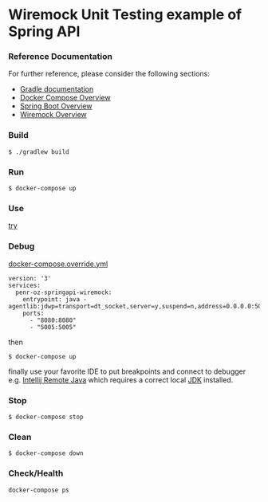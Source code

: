 # Wiremock Unit Testing example of Spring API

### Reference Documentation
For further reference, please consider the following sections:

* [Gradle documentation](https://docs.gradle.org)
* [Docker Compose Overview](https://docs.docker.com/compose/overview/) 
* [Spring Boot Overview](https://spring.io/projects/spring-boot)
* [Wiremock Overview](http://wiremock.org/)

### Build
```
$ ./gradlew build
```

### Run
```
$ docker-compose up
```

### Use
[try](http://localhost:8080)

### Debug
[docker-compose.override.yml](https://docs.docker.com/compose/extends/)
```
version: '3'
services:
  penr-oz-springapi-wiremock:
    entrypoint: java -agentlib:jdwp=transport=dt_socket,server=y,suspend=n,address=0.0.0.0:5005
    ports:
      - "8080:8080"
      - "5005:5005"
```
then
```
$ docker-compose up
```
finally use your favorite IDE to put breakpoints and connect to debugger
e.g.
[Intellij Remote Java](https://www.jetbrains.com/help/idea/run-debug-configuration-remote-debug.html)
which requires a correct local [JDK](https://jdk.java.net/11/)
installed.

### Stop
```
$ docker-compose stop
```

### Clean
```
$ docker-compose down
```

### Check/Health
```
docker-compose ps
```
